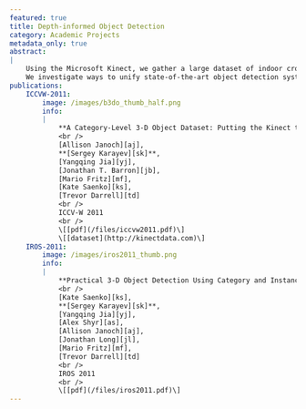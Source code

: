 ```yaml
---
featured: true
title: Depth-informed Object Detection
category: Academic Projects
metadata_only: true
abstract:
|
    Using the Microsoft Kinect, we gather a large dataset of indoor crowded scenes.
    We investigate ways to unify state-of-the-art object detection systems and improve them with depth information.
publications:
    ICCVW-2011:
        image: /images/b3do_thumb_half.png
        info:
        |
            **A Category-Level 3-D Object Dataset: Putting the Kinect to Work**
            <br />
            [Allison Janoch][aj],
            **[Sergey Karayev][sk]**,
            [Yangqing Jia][yj],
            [Jonathan T. Barron][jb],
            [Mario Fritz][mf],
            [Kate Saenko][ks],
            [Trevor Darrell][td]
            <br />
            ICCV-W 2011
            <br />
            \[[pdf](/files/iccvw2011.pdf)\]
            \[[dataset](http://kinectdata.com)\]
    IROS-2011:
        image: /images/iros2011_thumb.png
        info:
        |
            **Practical 3-D Object Detection Using Category and Instance-level Appearance Models**
            <br />
            [Kate Saenko][ks],
            **[Sergey Karayev][sk]**,
            [Yangqing Jia][yj],
            [Alex Shyr][as],
            [Allison Janoch][aj],
            [Jonathan Long][jl],
            [Mario Fritz][mf],
            [Trevor Darrell][td]
            <br />
            IROS 2011
            <br />
            \[[pdf](/files/iros2011.pdf)\]
---
```

